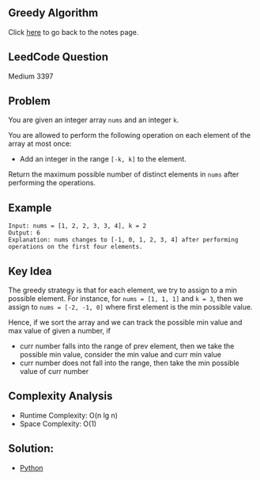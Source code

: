 ## Greedy Algorithm
Click [here](../notes.md) to go back to the notes page.

## LeedCode Question
Medium 3397

## Problem
You are given an integer array `nums` and an integer `k`.

You are allowed to perform the following operation on each element of the array at most once:
- Add an integer in the range `[-k, k]` to the element.

Return the maximum possible number of distinct elements in `nums` after performing the operations.

## Example
```
Input: nums = [1, 2, 2, 3, 3, 4], k = 2
Output: 6
Explanation: nums changes to [-1, 0, 1, 2, 3, 4] after performing operations on the first four elements.
```

## Key Idea
The greedy strategy is that for each element, we try to assign to a min possible element. For instance, for `nums = [1, 1, 1]` and `k = 3`, then we assign to `nums = [-2, -1, 0]` where first element is the min possible value.

Hence, if we sort the array and we can track the possible min value and max value of given a number, if
- curr number falls into the range of prev element, then we take the possible min value, consider the min value and curr min value
- curr number does not fall into the range, then take the min possible value of curr number

## Complexity Analysis
- Runtime Complexity: O(n lg n)
- Space Complexity: O(1)

## Solution:
- [Python](./solution.py)
